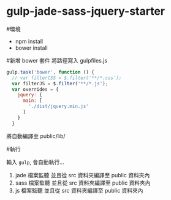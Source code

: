 # gulp-jade-sass-jquery-starter

#環境
- npm install
- bower install

#新增 bower 套件
將路徑寫入 gulpfiles.js

```js
gulp.task('bower', function () {
  // var filterCSS = $.filter('**/*.css');
  var filterJS = $.filter('**/*.js');
  var overrides = {
    jquery: {
      main: [
        './dist/jquery.min.js'
      ]
    }
  }
```
將自動編譯至 public/lib/

#執行

輸入 `gulp`, 會自動執行...

1. jade 檔案監聽 並且從 src 資料夾編譯至 public 資料夾內
2. sass 檔案監聽 並且從 src 資料夾編譯至 public 資料夾內
3. js 檔案監聽 並且從 src 資料夾編譯至 public 資料夾內

